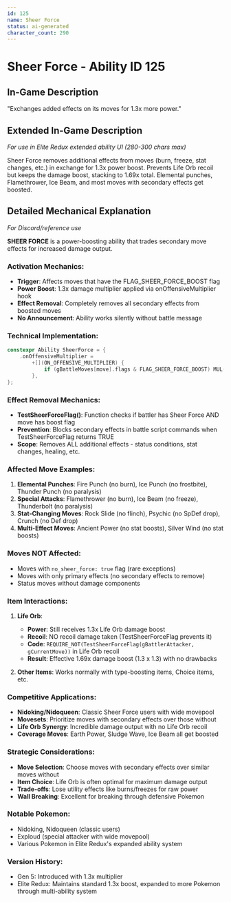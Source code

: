 ```yaml
---
id: 125
name: Sheer Force
status: ai-generated
character_count: 290
---
```


# Sheer Force - Ability ID 125

## In-Game Description
"Exchanges added effects on its moves for 1.3x more power."

## Extended In-Game Description
*For use in Elite Redux extended ability UI (280-300 chars max)*

Sheer Force removes additional effects from moves (burn, freeze, stat changes, etc.) in exchange for 1.3x power boost. Prevents Life Orb recoil but keeps the damage boost, stacking to 1.69x total. Elemental punches, Flamethrower, Ice Beam, and most moves with secondary effects get boosted.

## Detailed Mechanical Explanation
*For Discord/reference use*

**SHEER FORCE** is a power-boosting ability that trades secondary move effects for increased damage output.

### Activation Mechanics:
- **Trigger**: Affects moves that have the FLAG_SHEER_FORCE_BOOST flag
- **Power Boost**: 1.3x damage multiplier applied via onOffensiveMultiplier hook
- **Effect Removal**: Completely removes all secondary effects from boosted moves
- **No Announcement**: Ability works silently without battle message

### Technical Implementation:
```c
constexpr Ability SheerForce = {
    .onOffensiveMultiplier =
        +[](ON_OFFENSIVE_MULTIPLIER) {
            if (gBattleMoves[move].flags & FLAG_SHEER_FORCE_BOOST) MUL(1.3);
        },
};
```

### Effect Removal Mechanics:
- **TestSheerForceFlag()**: Function checks if battler has Sheer Force AND move has boost flag
- **Prevention**: Blocks secondary effects in battle script commands when TestSheerForceFlag returns TRUE
- **Scope**: Removes ALL additional effects - status conditions, stat changes, healing, etc.

### Affected Move Examples:
1. **Elemental Punches**: Fire Punch (no burn), Ice Punch (no frostbite), Thunder Punch (no paralysis)
2. **Special Attacks**: Flamethrower (no burn), Ice Beam (no freeze), Thunderbolt (no paralysis)
3. **Stat-Changing Moves**: Rock Slide (no flinch), Psychic (no SpDef drop), Crunch (no Def drop)
4. **Multi-Effect Moves**: Ancient Power (no stat boosts), Silver Wind (no stat boosts)

### Moves NOT Affected:
- Moves with `no_sheer_force: true` flag (rare exceptions)
- Moves with only primary effects (no secondary effects to remove)
- Status moves without damage components

### Item Interactions:
1. **Life Orb**: 
   - **Power**: Still receives 1.3x Life Orb damage boost
   - **Recoil**: NO recoil damage taken (TestSheerForceFlag prevents it)
   - **Code**: `REQUIRE_NOT(TestSheerForceFlag(gBattlerAttacker, gCurrentMove))` in Life Orb recoil
   - **Result**: Effective 1.69x damage boost (1.3 x 1.3) with no drawbacks

2. **Other Items**: Works normally with type-boosting items, Choice items, etc.

### Competitive Applications:
- **Nidoking/Nidoqueen**: Classic Sheer Force users with wide movepool
- **Movesets**: Prioritize moves with secondary effects over those without
- **Life Orb Synergy**: Incredible damage output with no Life Orb recoil
- **Coverage Moves**: Earth Power, Sludge Wave, Ice Beam all get boosted

### Strategic Considerations:
- **Move Selection**: Choose moves with secondary effects over similar moves without
- **Item Choice**: Life Orb is often optimal for maximum damage output
- **Trade-offs**: Lose utility effects like burns/freezes for raw power
- **Wall Breaking**: Excellent for breaking through defensive Pokemon

### Notable Pokemon:
- Nidoking, Nidoqueen (classic users)
- Exploud (special attacker with wide movepool)
- Various Pokemon in Elite Redux's expanded ability system

### Version History:
- Gen 5: Introduced with 1.3x multiplier
- Elite Redux: Maintains standard 1.3x boost, expanded to more Pokemon through multi-ability system